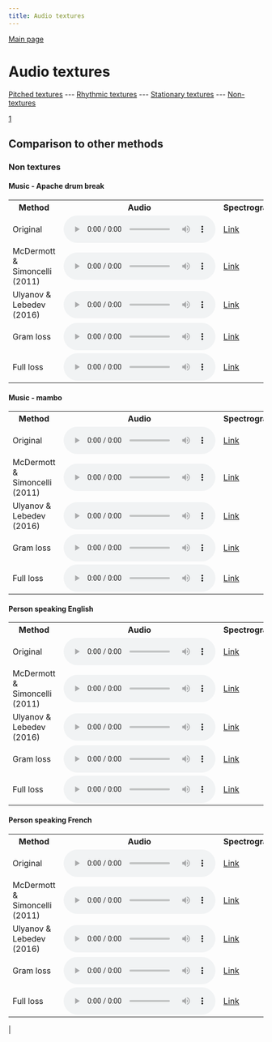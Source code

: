 ```yaml
---
title: Audio textures
---
```


[Main page](/audio_textures/README.md)

# Audio textures

[Pitched textures](/audio_textures/pitched_textures/1/) --- [Rhythmic textures](/audio_textures/rhythmic_textures/1/) --- [Stationary textures](/audio_textures/stationary_textures/1/) --- [Non-textures](/audio_textures/non_textures/1/)

[1](/audio_textures/non_textures/1/)

## Comparison to other methods

### Non textures

#### Music - Apache drum break

<center>
<table>

<tr>
  <th>Method</th>
  <th>Audio</th>
  <th>Spectrogram</th>
</tr>

<tr>
<td>Original</td>
<td>
  <audio controls>
    <source src="/audio_textures/assets/baselines/original/Music_-_Apache_drum_break.ogg">
    <source src="/audio_textures/assets/baselines/original/Music_-_Apache_drum_break.mp3">
    <source src="/audio_textures/assets/baselines/original/Music_-_Apache_drum_break.wav">
  </audio>
</td>
<td>
  <a href="/audio_textures/assets/baselines/original/Music_-_Apache_drum_break.png">Link</a>
</td>
</tr>

<tr>
<td>McDermott & Simoncelli (2011)</td>
<td>
  <audio controls>
    <source src="/audio_textures/assets/baselines/mcdermott/Music_-_Apache_drum_break.ogg">
    <source src="/audio_textures/assets/baselines/mcdermott/Music_-_Apache_drum_break.mp3">
    <source src="/audio_textures/assets/baselines/mcdermott/Music_-_Apache_drum_break.wav">
  </audio>
</td>
<td>
  <a href="/audio_textures/assets/baselines/mcdermott/Music_-_Apache_drum_break.png">Link</a>
</td>
</tr>

<tr>
<td>Ulyanov & Lebedev (2016)</td>
<td>
  <audio controls>
    <source src="/audio_textures/assets/baselines/ulyanov/Music_-_Apache_drum_break.ogg">
    <source src="/audio_textures/assets/baselines/ulyanov/Music_-_Apache_drum_break.mp3">
    <source src="/audio_textures/assets/baselines/ulyanov/Music_-_Apache_drum_break.wav">
  </audio>
</td>
<td>
  <a href="/audio_textures/assets/baselines/ulyanov/Music_-_Apache_drum_break.png">Link</a>
</td>
</tr>

<tr>
<td>Gram loss</td>
<td>
  <audio controls>
    <source src="/audio_textures/assets/baselines/gram/Music_-_Apache_drum_break.ogg">
    <source src="/audio_textures/assets/baselines/gram/Music_-_Apache_drum_break.mp3">
    <source src="/audio_textures/assets/baselines/gram/Music_-_Apache_drum_break.wav">
  </audio>
</td>
<td>
  <a href="/audio_textures/assets/baselines/gram/Music_-_Apache_drum_break.png">Link</a>
</td>
</tr>

<tr>
<td>Full loss</td>
<td>
  <audio controls>
    <source src="/audio_textures/assets/baselines/full_loss/Music_-_Apache_drum_break.ogg">
    <source src="/audio_textures/assets/baselines/full_loss/Music_-_Apache_drum_break.mp3">
    <source src="/audio_textures/assets/baselines/full_loss/Music_-_Apache_drum_break.wav">
  </audio>
</td>
<td>
  <a href="/audio_textures/assets/baselines/full_loss/Music_-_Apache_drum_break.png">Link</a>
</td>
</tr>

</table>
</center>

#### Music - mambo

<center>
<table>

<tr>
  <th>Method</th>
  <th>Audio</th>
  <th>Spectrogram</th>
</tr>

<tr>
<td>Original</td>
<td>
  <audio controls>
    <source src="/audio_textures/assets/baselines/original/Music_-_mambo.ogg">
    <source src="/audio_textures/assets/baselines/original/Music_-_mambo.mp3">
    <source src="/audio_textures/assets/baselines/original/Music_-_mambo.wav">
  </audio>
</td>
<td>
  <a href="/audio_textures/assets/baselines/original/Music_-_mambo.png">Link</a>
</td>
</tr>

<tr>
<td>McDermott & Simoncelli (2011)</td>
<td>
  <audio controls>
    <source src="/audio_textures/assets/baselines/mcdermott/Music_-_mambo.ogg">
    <source src="/audio_textures/assets/baselines/mcdermott/Music_-_mambo.mp3">
    <source src="/audio_textures/assets/baselines/mcdermott/Music_-_mambo.wav">
  </audio>
</td>
<td>
  <a href="/audio_textures/assets/baselines/mcdermott/Music_-_mambo.png">Link</a>
</td>
</tr>

<tr>
<td>Ulyanov & Lebedev (2016)</td>
<td>
  <audio controls>
    <source src="/audio_textures/assets/baselines/ulyanov/Music_-_mambo.ogg">
    <source src="/audio_textures/assets/baselines/ulyanov/Music_-_mambo.mp3">
    <source src="/audio_textures/assets/baselines/ulyanov/Music_-_mambo.wav">
  </audio>
</td>
<td>
  <a href="/audio_textures/assets/baselines/ulyanov/Music_-_mambo.png">Link</a>
</td>
</tr>

<tr>
<td>Gram loss</td>
<td>
  <audio controls>
    <source src="/audio_textures/assets/baselines/gram/Music_-_mambo.ogg">
    <source src="/audio_textures/assets/baselines/gram/Music_-_mambo.mp3">
    <source src="/audio_textures/assets/baselines/gram/Music_-_mambo.wav">
  </audio>
</td>
<td>
  <a href="/audio_textures/assets/baselines/gram/Music_-_mambo.png">Link</a>
</td>
</tr>

<tr>
<td>Full loss</td>
<td>
  <audio controls>
    <source src="/audio_textures/assets/baselines/full_loss/Music_-_mambo.ogg">
    <source src="/audio_textures/assets/baselines/full_loss/Music_-_mambo.mp3">
    <source src="/audio_textures/assets/baselines/full_loss/Music_-_mambo.wav">
  </audio>
</td>
<td>
  <a href="/audio_textures/assets/baselines/full_loss/Music_-_mambo.png">Link</a>
</td>
</tr>

</table>
</center>

#### Person speaking English

<center>
<table>

<tr>
  <th>Method</th>
  <th>Audio</th>
  <th>Spectrogram</th>
</tr>

<tr>
<td>Original</td>
<td>
  <audio controls>
    <source src="/audio_textures/assets/baselines/original/Person_speaking_English.ogg">
    <source src="/audio_textures/assets/baselines/original/Person_speaking_English.mp3">
    <source src="/audio_textures/assets/baselines/original/Person_speaking_English.wav">
  </audio>
</td>
<td>
  <a href="/audio_textures/assets/baselines/original/Person_speaking_English.png">Link</a>
</td>
</tr>

<tr>
<td>McDermott & Simoncelli (2011)</td>
<td>
  <audio controls>
    <source src="/audio_textures/assets/baselines/mcdermott/Person_speaking_English.ogg">
    <source src="/audio_textures/assets/baselines/mcdermott/Person_speaking_English.mp3">
    <source src="/audio_textures/assets/baselines/mcdermott/Person_speaking_English.wav">
  </audio>
</td>
<td>
  <a href="/audio_textures/assets/baselines/mcdermott/Person_speaking_English.png">Link</a>
</td>
</tr>

<tr>
<td>Ulyanov & Lebedev (2016)</td>
<td>
  <audio controls>
    <source src="/audio_textures/assets/baselines/ulyanov/Person_speaking_English.ogg">
    <source src="/audio_textures/assets/baselines/ulyanov/Person_speaking_English.mp3">
    <source src="/audio_textures/assets/baselines/ulyanov/Person_speaking_English.wav">
  </audio>
</td>
<td>
  <a href="/audio_textures/assets/baselines/ulyanov/Person_speaking_English.png">Link</a>
</td>
</tr>

<tr>
<td>Gram loss</td>
<td>
  <audio controls>
    <source src="/audio_textures/assets/baselines/gram/Person_speaking_English.ogg">
    <source src="/audio_textures/assets/baselines/gram/Person_speaking_English.mp3">
    <source src="/audio_textures/assets/baselines/gram/Person_speaking_English.wav">
  </audio>
</td>
<td>
  <a href="/audio_textures/assets/baselines/gram/Person_speaking_English.png">Link</a>
</td>
</tr>

<tr>
<td>Full loss</td>
<td>
  <audio controls>
    <source src="/audio_textures/assets/baselines/full_loss/Person_speaking_English.ogg">
    <source src="/audio_textures/assets/baselines/full_loss/Person_speaking_English.mp3">
    <source src="/audio_textures/assets/baselines/full_loss/Person_speaking_English.wav">
  </audio>
</td>
<td>
  <a href="/audio_textures/assets/baselines/full_loss/Person_speaking_English.png">Link</a>
</td>
</tr>

</table>
</center>

#### Person speaking French

<center>
<table>

<tr>
  <th>Method</th>
  <th>Audio</th>
  <th>Spectrogram</th>
</tr>

<tr>
<td>Original</td>
<td>
  <audio controls>
    <source src="/audio_textures/assets/baselines/original/Person_speaking_French.ogg">
    <source src="/audio_textures/assets/baselines/original/Person_speaking_French.mp3">
    <source src="/audio_textures/assets/baselines/original/Person_speaking_French.wav">
  </audio>
</td>
<td>
  <a href="/audio_textures/assets/baselines/original/Person_speaking_French.png">Link</a>
</td>
</tr>

<tr>
<td>McDermott & Simoncelli (2011)</td>
<td>
  <audio controls>
    <source src="/audio_textures/assets/baselines/mcdermott/Person_speaking_French.ogg">
    <source src="/audio_textures/assets/baselines/mcdermott/Person_speaking_French.mp3">
    <source src="/audio_textures/assets/baselines/mcdermott/Person_speaking_French.wav">
  </audio>
</td>
<td>
  <a href="/audio_textures/assets/baselines/mcdermott/Person_speaking_French.png">Link</a>
</td>
</tr>

<tr>
<td>Ulyanov & Lebedev (2016)</td>
<td>
  <audio controls>
    <source src="/audio_textures/assets/baselines/ulyanov/Person_speaking_French.ogg">
    <source src="/audio_textures/assets/baselines/ulyanov/Person_speaking_French.mp3">
    <source src="/audio_textures/assets/baselines/ulyanov/Person_speaking_French.wav">
  </audio>
</td>
<td>
  <a href="/audio_textures/assets/baselines/ulyanov/Person_speaking_French.png">Link</a>
</td>
</tr>

<tr>
<td>Gram loss</td>
<td>
  <audio controls>
    <source src="/audio_textures/assets/baselines/gram/Person_speaking_French.ogg">
    <source src="/audio_textures/assets/baselines/gram/Person_speaking_French.mp3">
    <source src="/audio_textures/assets/baselines/gram/Person_speaking_French.wav">
  </audio>
</td>
<td>
  <a href="/audio_textures/assets/baselines/gram/Person_speaking_French.png">Link</a>
</td>
</tr>

<tr>
<td>Full loss</td>
<td>
  <audio controls>
    <source src="/audio_textures/assets/baselines/full_loss/Person_speaking_French.ogg">
    <source src="/audio_textures/assets/baselines/full_loss/Person_speaking_French.mp3">
    <source src="/audio_textures/assets/baselines/full_loss/Person_speaking_French.wav">
  </audio>
</td>
<td>
  <a href="/audio_textures/assets/baselines/full_loss/Person_speaking_French.png">Link</a>
</td>
</tr>

</table>
</center>

 | 